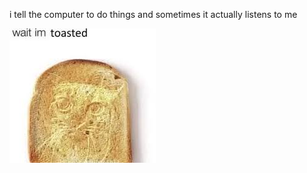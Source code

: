i tell the computer to do things and sometimes it actually listens to me
<!--START_SECTION:update_image-->
<img src=https://raw.githubusercontent.com/sneakykestrel/sneakykestrel/main/.github/images/wait-im-toasted.jpg height="" width="" align=left alt=kitty />
<!--END_SECTION:update_image-->

